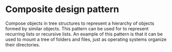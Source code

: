 # Composite design pattern

Compose objects in tree structures to represent a hierarchy of objects formed by similar objects. This pattern can be used for to represent recurring lists or recursive lists. An example of this pattern is that it can be used to mount a tree of folders and files, just as operating systems organize their directories.